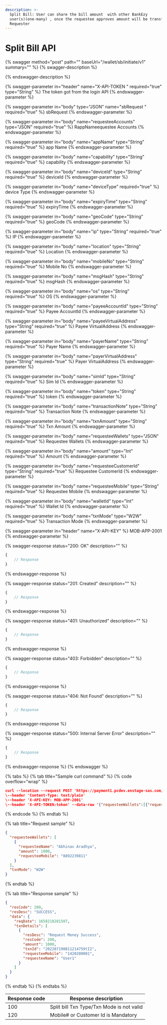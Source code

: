 ```yaml
---
description: >-
  Split Bill: User can share the bill amount  with other BankEzy
  user(s)(one-many) , once the requestee approves amount will be transferred to
  Requester
---
```


# Split Bill API

{% swagger method="post" path="" baseUrl="<domain>/wallet/sb/initiate/v1" summary="" %}
{% swagger-description %}

{% endswagger-description %}

{% swagger-parameter in="header" name="X-API-TOKEN  " required="true" type="String" %}
The token got from the login API
{% endswagger-parameter %}

{% swagger-parameter in="body" type="JSON" name="sbRequest " required="true" %}
sbRequest
{% endswagger-parameter %}

{% swagger-parameter in="body" name="requesteeAccounts" type="JSON" required="true" %}
RappNameequestee Accounts
{% endswagger-parameter %}

{% swagger-parameter in="body" name="appName" type="String" required="true" %}
​app Name
{% endswagger-parameter %}

{% swagger-parameter in="body" name="capability" type="String" required="true" %}
capability
{% endswagger-parameter %}

{% swagger-parameter in="body" name="deviceId" type="String" required="true" %}
deviceId 
{% endswagger-parameter %}

{% swagger-parameter in="body" name="deviceType" required="true" %}
device Type
{% endswagger-parameter %}

{% swagger-parameter in="body" name="expiryTime" type="String" required="true" %}
expiryTime
{% endswagger-parameter %}

{% swagger-parameter in="body" name="geoCode" type="String" required="true" %}
geoCode
{% endswagger-parameter %}

{% swagger-parameter in="body" name="ip" type="String" required="true" %}
IP
{% endswagger-parameter %}

{% swagger-parameter in="body" name="location" type="String" required="true" %}
Location
{% endswagger-parameter %}

{% swagger-parameter in="body" name="mobileNo" type="String" required="true" %}
Mobile No
{% endswagger-parameter %}

{% swagger-parameter in="body" name="msgHash" type="String" required="true" %}
msgHash
{% endswagger-parameter %}

{% swagger-parameter in="body" name="os" type="String" required="true" %}
OS
{% endswagger-parameter %}

{% swagger-parameter in="body" name="payeeAccountId" type="String" required="true" %}
Payee AccountId
{% endswagger-parameter %}

{% swagger-parameter in="body" name="payeeVirtualAddress" type="String" required="true" %}
Payee VirtualAddress
{% endswagger-parameter %}

{% swagger-parameter in="body" name="payerName" type="String" required="true" %}
​Payer Name
{% endswagger-parameter %}

{% swagger-parameter in="body" name="payerVirtualAddress" type="String" required="true" %}
Payer VirtualAddress
{% endswagger-parameter %}

{% swagger-parameter in="body" name="simId" type="String" required="true" %}
​Sim Id
{% endswagger-parameter %}

{% swagger-parameter in="body" name="token" type="String" required="true" %}
token
{% endswagger-parameter %}

{% swagger-parameter in="body" name="transactionNote" type="String" required="true" %}
Transaction Note
{% endswagger-parameter %}

{% swagger-parameter in="body" name="txnAmount" type="String" required="true" %}
Txn Amount
{% endswagger-parameter %}

{% swagger-parameter in="body" name="requesteeWallets" type="JSON" required="true" %}
​Requestee Wallets
{% endswagger-parameter %}

{% swagger-parameter in="body" name="amount" type="Int" required="true" %}
​Amount
{% endswagger-parameter %}

{% swagger-parameter in="body" name="requesteeCustomerId" type="String" required="true" %}
Requestee CustomerId
{% endswagger-parameter %}

{% swagger-parameter in="body" name="requesteeMobile" type="String" required="true" %}
Requestee Mobile
{% endswagger-parameter %}

{% swagger-parameter in="body" name="walletId" type="Int" required="true" %}
​Wallet Id
{% endswagger-parameter %}

{% swagger-parameter in="body" name="txnMode" type="W2W" required="true" %}
Transaction Mode
{% endswagger-parameter %}

{% swagger-parameter in="header" name="X-API-KEY" %}
MOB-APP-2001
{% endswagger-parameter %}

{% swagger-response status="200: OK" description="" %}
```javascript
{
    // Response
}
```
{% endswagger-response %}

{% swagger-response status="201: Created" description="" %}
```javascript
{
    // Response
}
```
{% endswagger-response %}

{% swagger-response status="401: Unauthorized" description="" %}
```javascript
{
    // Response
}
```
{% endswagger-response %}

{% swagger-response status="403: Forbidden" description="" %}
```javascript
{
    // Response
}
```
{% endswagger-response %}

{% swagger-response status="404: Not Found" description="" %}
```javascript
{
    // Response
}
```
{% endswagger-response %}

{% swagger-response status="500: Internal Server Error" description="" %}
```javascript
{
    // Response
}
```
{% endswagger-response %}
{% endswagger %}

{% tabs %}
{% tab title="Sample curl command" %}
{% code overflow="wrap" %}
```json
curl --location --request POST 'https://payment1.pcdev.enstage-sas.com/wallet/sb/initiate/v1'
\--header 'Content-Type: text/plain'
\--header 'X-API-KEY: MOB-APP-2001'
\--header 'X-API-TOKEN:token' --data-raw '{"requesteeWallets":[{"requesteeName":"Abhinav Aradhya","amount":1000,"requesteeMobile":"8892239811"}], "txnMode":"W2W"}'​
```
{% endcode %}
{% endtab %}

{% tab title="Request sample" %}
```json
{
  "requesteeWallets": [
    {
      "requesteeName": "Abhinav Aradhya",
      "amount": 1000,
      "requesteeMobile": "8892239811"
    }
  ],
  "txnMode": "W2W"
}
```
{% endtab %}

{% tab title="Response sample" %}
```json
{
  "resCode": 200,
  "resDesc": "SUCCESS",
  "data": {
    "reqDate": 1658218281507,
    "txnDetails": [
      {
        "resDesc": "Request Money Success",
        "resCode": 200,
        "amount": 1000,
        "txnId": "202207190811214759tI2",
        "requesteeMobile": "1420200001",
        "requesteeName": "User1"
      }
    ]
  }
}
```
{% endtab %}
{% endtabs %}

| Response code | Response description                       |
| ------------- | ------------------------------------------ |
| ​100          | ​Split bill Txn Type/Txn Mode is not valid |
| 120           | Mobile# or Customer Id is Mandatory        |
